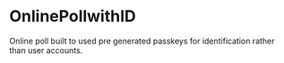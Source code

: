 # OnlinePollwithID
Online poll built to used pre generated passkeys for identification rather than user accounts. 
